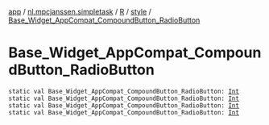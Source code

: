 [app](../../../index.md) / [nl.mpcjanssen.simpletask](../../index.md) / [R](../index.md) / [style](index.md) / [Base_Widget_AppCompat_CompoundButton_RadioButton](.)

# Base_Widget_AppCompat_CompoundButton_RadioButton

`static val Base_Widget_AppCompat_CompoundButton_RadioButton: `[`Int`](https://kotlinlang.org/api/latest/jvm/stdlib/kotlin/-int/index.html)
`static val Base_Widget_AppCompat_CompoundButton_RadioButton: `[`Int`](https://kotlinlang.org/api/latest/jvm/stdlib/kotlin/-int/index.html)
`static val Base_Widget_AppCompat_CompoundButton_RadioButton: `[`Int`](https://kotlinlang.org/api/latest/jvm/stdlib/kotlin/-int/index.html)
`static val Base_Widget_AppCompat_CompoundButton_RadioButton: `[`Int`](https://kotlinlang.org/api/latest/jvm/stdlib/kotlin/-int/index.html)